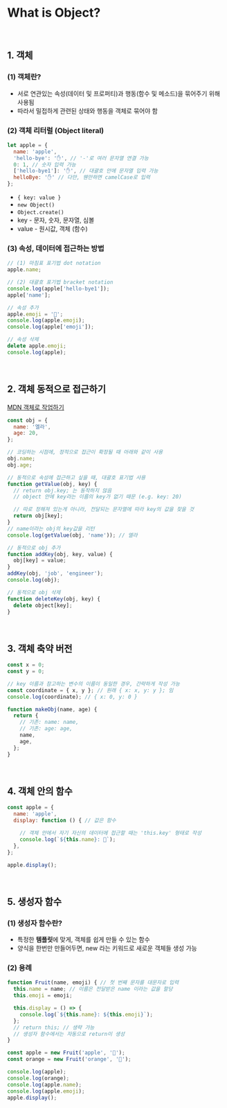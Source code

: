 # What is Object?

<br/>

## 1. 객체

### (1) 객체란?

- 서로 연관있는 속성(데이터 및 프로퍼티)과 행동(함수 및 메소드)을 묶어주기 위해 사용됨
- 따라서 밀접하게 관련된 상태와 행동을 객체로 묶어야 함

### (2) 객체 리터럴 (Object literal)

```javascript
let apple = {
  name: 'apple',
  'hello-bye': '✋', // '-'로 여러 문자열 연결 가능
  0: 1, // 숫자 입력 가능
  ['hello-bye1']: '✋', // 대괄호 안에 문자열 입력 가능
  helloBye: '✋' // 다만, 웬만하면 camelCase로 입력
};
```

- `{ key: value }`
- `new Object()`
- `Object.create()`
- key - 문자, 숫자, 문자열, 심볼
- value - 원시값, 객체 (함수)

### (3) 속성, 데이터에 접근하는 방법

```javascript
// (1) 마침표 표기법 dot notation
apple.name; 

// (2) 대괄호 표기법 bracket notation
console.log(apple['hello-bye1']);
apple['name'];

// 속성 추가
apple.emoji = '🍎';
console.log(apple.emoji);
console.log(apple['emoji']);

// 속성 삭제
delete apple.emoji;
console.log(apple);
```

<br/>

## 2. 객체 동적으로 접근하기

[MDN 객체로 작업하기](https://developer.mozilla.org/ko/docs/Web/JavaScript/Guide/Working_with_Objects)

```javascript
const obj = {
  name: '엘라',
  age: 20,
};

// 코딩하는 시점에, 정적으로 접근이 확정될 때 아래와 같이 사용
obj.name;
obj.age;

// 동적으로 속성에 접근하고 싶을 때, 대괄호 표기법 사용
function getValue(obj, key) {
  // return obj.key; 는 동작하지 않음
  // object 안에 key라는 이름의 key가 없기 때문 (e.g. key: 20)

  // 따로 정해져 있는게 아니라, 전달되는 문자열에 따라 key의 값을 찾을 것
  return obj[key];
}
// name이라는 obj의 key값을 리턴
console.log(getValue(obj, 'name')); // 엘라

// 동적으로 obj 추가
function addKey(obj, key, value) {
  obj[key] = value;
}
addKey(obj, 'job', 'engineer');
console.log(obj);

// 동적으로 obj 삭제
function deleteKey(obj, key) {
  delete object[key];
}
```

<br/>

## 3. 객체 축약 버전

```javascript
const x = 0;
const y = 0;

// key 이름과 참고하는 변수의 이름이 동일한 경우, 간략하게 작성 가능
const coordinate = { x, y }; // 원래 { x: x, y: y }; 임
console.log(coordinate); // { x: 0, y: 0 }

function makeObj(name, age) {
  return {
    // 기존: name: name,
    // 기존: age: age,
    name,
    age,
  };
}
```

<br/>

## 4. 객체 안의 함수

```javascript
const apple = {
  name: 'apple',
  display: function () { // 값은 함수

    // 객체 안에서 자기 자신의 데이터에 접근할 때는 'this.key' 형태로 작성
    console.log(`${this.name}: 🍎`);
  },
};

apple.display();
```

<br/>

## 5. 생성자 함수

### (1) 생성자 함수란?

- 특정한 **템플릿**에 맞게, 객체를 쉽게 만들 수 있는 함수
- 양식을 한번만 만들어두면, new 라는 키워드로 새로운 객체들 생성 가능

### (2) 용례

```javascript
function Fruit(name, emoji) { // 첫 번째 문자를 대문자로 입력
  this.name = name; // 이름은 전달받은 name 이라는 값을 할당
  this.emoji = emoji;

  this.display = () => {
    console.log(`${this.name}: ${this.emoji}`);
  };
  // return this; // 생략 가능
  // 생성자 함수에서는 자동으로 return이 생성
}

const apple = new Fruit('apple', '🍎');
const orange = new Fruit('orange', '🍊');

console.log(apple);
console.log(orange);
console.log(apple.name);
console.log(apple.emoji);
apple.display();
```
